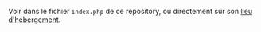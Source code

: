 
Voir dans le fichier `index.php` de ce repository, ou directement
sur son [lieu d'hébergement](http://crteknologies.fr/tools/prochain-train).
